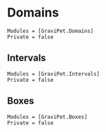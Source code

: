 # Domains
```@autodocs
Modules = [GraviPet.Domains]
Private = false
```

## Intervals
```@autodocs
Modules = [GraviPet.Intervals]
Private = false
```
## Boxes
```@autodocs
Modules = [GraviPet.Boxes]
Private = false
```
